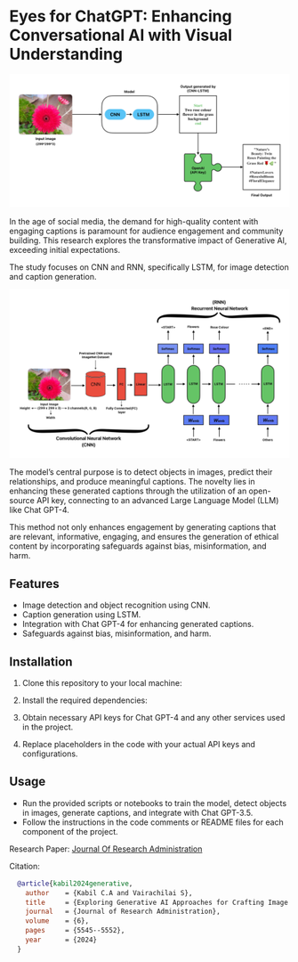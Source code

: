 # Eyes for ChatGPT: Enhancing Conversational AI with Visual Understanding

![WorkFlow](https://github.com/Kabilduke/Generative-AI-for-Image-Captioning/blob/main/Intro-Image_page-0001.jpg)

In the age of social media, the demand for high-quality content with engaging captions is paramount for audience engagement and community building. This research explores the transformative impact of Generative AI, exceeding initial expectations.

The study focuses on CNN and RNN, specifically LSTM, for image detection and caption generation.

![CNN & LSTM](https://github.com/Kabilduke/Generative-AI-for-Image-Captioning/blob/main/Image%20Caption%20Generator%20-%20Fig_page-0001.jpg)

The model’s central purpose is to detect objects in images, predict their relationships, and produce meaningful captions. The novelty lies in enhancing these generated captions through the utilization of an open-source API key, connecting to an advanced Large Language Model (LLM) like Chat GPT-4.

This method not only enhances engagement by generating captions that are relevant, informative, engaging, and ensures the generation of ethical content by incorporating safeguards against bias, misinformation, and harm.

## Features

- Image detection and object recognition using CNN.
- Caption generation using LSTM.
- Integration with Chat GPT-4 for enhancing generated captions.
- Safeguards against bias, misinformation, and harm.

## Installation

1. Clone this repository to your local machine:

2. Install the required dependencies:

3. Obtain necessary API keys for Chat GPT-4 and any other services used in the project.

4. Replace placeholders in the code with your actual API keys and configurations.

## Usage

- Run the provided scripts or notebooks to train the model, detect objects in images, generate captions, and integrate with Chat GPT-3.5.
- Follow the instructions in the code comments or README files for each component of the project.

Research Paper: 
[Journal Of Research Administration](https://journlra.org/index.php/jra/article/view/1697)

Citation: 
``` bibtex
  @article{kabil2024generative, 
    author    = {Kabil C.A and Vairachilai S}, 
    title     = {Exploring Generative AI Approaches for Crafting Image Captions: A Research Inquiry into Ethical, Engaging Content Generation}, 
    journal   = {Journal of Research Administration}, 
    volume    = {6}, 
    pages     = {5545--5552}, 
    year      = {2024} 
  }
```
